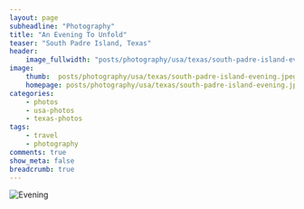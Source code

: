 ```yaml
---
layout: page
subheadline: "Photography"
title: "An Evening To Unfold"
teaser: "South Padre Island, Texas"
header:
    image_fullwidth: "posts/photography/usa/texas/south-padre-island-evening-header.png"
image:
    thumb:  posts/photography/usa/texas/south-padre-island-evening.jpeg
    homepage: posts/photography/usa/texas/south-padre-island-evening.jpeg
categories:
    - photos
    - usa-photos
    - texas-photos
tags:
    - travel
    - photography
comments: true
show_meta: false
breadcrumb: true
---
```


![Evening]({{site.urlimg}}posts\photography\usa\texas\south-padre-island-evening.jpeg)
